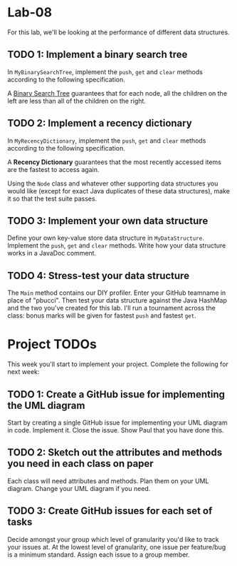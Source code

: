 # Lab-08

For this lab, we'll be looking at the performance of different data structures.

## TODO 1: Implement a binary search tree
In `MyBinarySearchTree`, implement the `push`, `get` and `clear` methods according to the following specification. 

A [Binary Search Tree](https://en.wikipedia.org/wiki/Binary_search_tree) guarantees that for each node, all the children on the left are less than all of the children on the right.

## TODO 2: Implement a recency dictionary
In `MyRecencyDictionary`, implement the `push`, `get` and `clear` methods according to the following specification.

A **Recency Dictionary** guarantees that the most recently accessed items are the fastest to access again. 

Using the `Node` class and whatever other supporting data structures you would like (except for exact Java duplicates of these data structures), make it so that the test suite passes.

## TODO 3: Implement your own data structure
Define your own key-value store data structure in `MyDataStructure`. Implement the `push`, `get` and `clear` methods. Write how your data structure works in a JavaDoc comment.

## TODO 4: Stress-test your data structure
The `Main` method contains our DIY profiler. Enter your GitHub teamname in place of "pbucci". Then test your data structure against the Java HashMap and the two you've created for this lab. I'll run a tournament across the class: bonus marks will be given for fastest `push` and fastest `get`.

# Project TODOs
This week you'll start to implement your project. Complete the following for next week:

## TODO 1: Create a GitHub issue for implementing the UML diagram
Start by creating a single GitHub issue for implementing your UML diagram in code. Implement it. Close the issue. Show Paul that you have done this. 

## TODO 2: Sketch out the attributes and methods you need in each class on paper
Each class will need attributes and methods. Plan them on your UML diagram. Change your UML diagram if you need.

## TODO 3: Create GitHub issues for each set of tasks
Decide amongst your group which level of granularity you'd like to track your issues at. At the lowest level of granularity, one issue per feature/bug is a minimum standard. Assign each issue to a group member.

